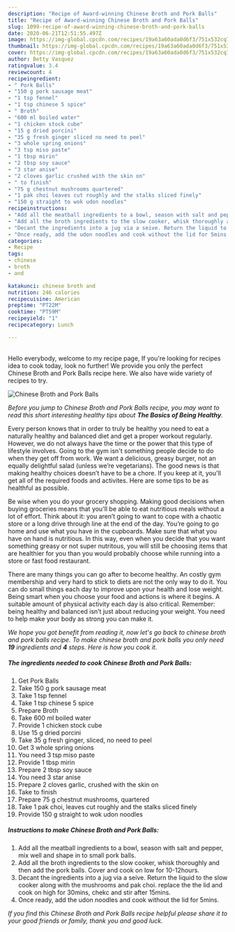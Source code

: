```yaml
---
description: "Recipe of Award-winning Chinese Broth and Pork Balls"
title: "Recipe of Award-winning Chinese Broth and Pork Balls"
slug: 1099-recipe-of-award-winning-chinese-broth-and-pork-balls
date: 2020-06-21T12:51:55.497Z
image: https://img-global.cpcdn.com/recipes/19a63a60ada0d6f3/751x532cq70/chinese-broth-and-pork-balls-recipe-main-photo.jpg
thumbnail: https://img-global.cpcdn.com/recipes/19a63a60ada0d6f3/751x532cq70/chinese-broth-and-pork-balls-recipe-main-photo.jpg
cover: https://img-global.cpcdn.com/recipes/19a63a60ada0d6f3/751x532cq70/chinese-broth-and-pork-balls-recipe-main-photo.jpg
author: Betty Vasquez
ratingvalue: 3.4
reviewcount: 4
recipeingredient:
- " Pork Balls"
- "150 g pork sausage meat"
- "1 tsp fennel"
- "1 tsp chinese 5 spice"
- " Broth"
- "600 ml boiled water"
- "1 chicken stock cube"
- "15 g dried porcini"
- "35 g fresh ginger sliced no need to peel"
- "3 whole spring onions"
- "3 tsp miso paste"
- "1 tbsp mirin"
- "2 tbsp soy sauce"
- "3 star anise"
- "2 cloves garlic crushed with the skin on"
- " to finish"
- "75 g chestnut mushrooms quartered"
- "1 pak choi leaves cut roughly and the stalks sliced finely"
- "150 g straight to wok udon noodles"
recipeinstructions:
- "Add all the meatball ingredients to a bowl, season with salt and pepper, mix well and shape in to small pork balls."
- "Add all the broth ingredients to the slow cooker, whisk thoroughly and then add the pork balls. Cover and cook on low for 10-12hours."
- "Decant the ingredients into a jug via a seive. Return the liquid to the slow cooker along with the mushrooms and pak choi. replace the the lid and cook on high for 30mins, chekc and stir after 15mins."
- "Once ready, add the udon noodles and cook without the lid for 5mins."
categories:
- Recipe
tags:
- chinese
- broth
- and

katakunci: chinese broth and 
nutrition: 246 calories
recipecuisine: American
preptime: "PT22M"
cooktime: "PT59M"
recipeyield: "1"
recipecategory: Lunch

---
```

<br>
Hello everybody, welcome to my recipe page, If you're looking for recipes idea to cook today, look no further! We provide you only the perfect Chinese Broth and Pork Balls recipe here. We also have wide variety of recipes to try.
<br>


![Chinese Broth and Pork Balls](https://img-global.cpcdn.com/recipes/19a63a60ada0d6f3/751x532cq70/chinese-broth-and-pork-balls-recipe-main-photo.jpg)

<i>Before you jump to Chinese Broth and Pork Balls recipe, you may want to read this short interesting healthy tips about <strong>The Basics of Being Healthy</strong>.</i>

Every person knows that in order to truly be healthy you need to eat a naturally healthy and balanced diet and get a proper workout regularly. However, we do not always have the time or the power that this type of lifestyle involves. Going to the gym isn't something people decide to do when they get off from work. We want a delicious, greasy burger, not an equally delightful salad (unless we’re vegetarians). The good news is that making healthy choices doesn’t have to be a chore. If you keep at it, you'll get all of the required foods and activites. Here are some tips to be as healthful as possible.

Be wise when you do your grocery shopping. Making good decisions when buying groceries means that you'll be able to eat nutritious meals without a lot of effort. Think about it: you aren’t going to want to cope with a chaotic store or a long drive through line at the end of the day. You’re going to go home and use what you have in the cupboards. Make sure that what you have on hand is nutritious. In this way, even when you decide that you want something greasy or not super nutritous, you will still be choosing items that are healthier for you than you would probably choose while running into a store or fast food restaurant.

There are many things you can go after to become healthy. An costly gym membership and very hard to stick to diets are not the only way to do it. You can do small things each day to improve upon your health and lose weight. Being smart when you choose your food and actions is where it begins. A suitable amount of physical activity each day is also critical. Remember: being healthy and balanced isn’t just about reducing your weight. You need to help make your body as strong you can make it. 


<i>We hope you got benefit from reading it, now let's go back to chinese broth and pork balls recipe. To make chinese broth and pork balls you only need <strong>19</strong> ingredients and <strong>4</strong> steps. Here is how you cook it.
</i>

##### The ingredients needed to cook Chinese Broth and Pork Balls:

1. Get  Pork Balls
1. Take 150 g pork sausage meat
1. Take 1 tsp fennel
1. Take 1 tsp chinese 5 spice
1. Prepare  Broth
1. Take 600 ml boiled water
1. Provide 1 chicken stock cube
1. Use 15 g dried porcini
1. Take 35 g fresh ginger, sliced, no need to peel
1. Get 3 whole spring onions
1. You need 3 tsp miso paste
1. Provide 1 tbsp mirin
1. Prepare 2 tbsp soy sauce
1. You need 3 star anise
1. Prepare 2 cloves garlic, crushed with the skin on
1. Take  to finish
1. Prepare 75 g chestnut mushrooms, quartered
1. Take 1 pak choi, leaves cut roughly and the stalks sliced finely
1. Provide 150 g straight to wok udon noodles


##### Instructions to make Chinese Broth and Pork Balls:

1. Add all the meatball ingredients to a bowl, season with salt and pepper, mix well and shape in to small pork balls.
1. Add all the broth ingredients to the slow cooker, whisk thoroughly and then add the pork balls. Cover and cook on low for 10-12hours.
1. Decant the ingredients into a jug via a seive. Return the liquid to the slow cooker along with the mushrooms and pak choi. replace the the lid and cook on high for 30mins, chekc and stir after 15mins.
1. Once ready, add the udon noodles and cook without the lid for 5mins.


<i>If you find this Chinese Broth and Pork Balls recipe helpful please share it to your good friends or family, thank you and good luck.</i>
